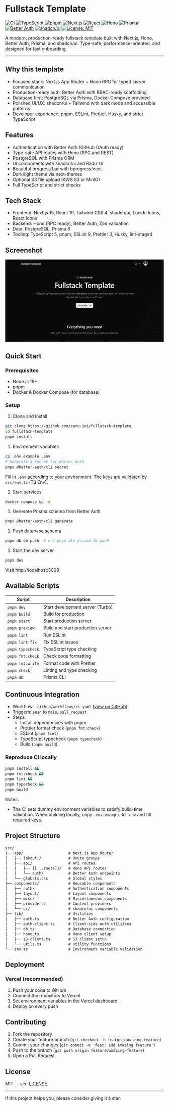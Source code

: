 # Fullstack Template

[![CI](https://github.com/caru-ini/fullstack-template/actions/workflows/ci.yaml/badge.svg)](https://github.com/caru-ini/fullstack-template/actions/workflows/ci.yaml)
[![TypeScript](https://img.shields.io/badge/TypeScript-5.x-3178c6?logo=typescript&logoColor=white)](https://www.typescriptlang.org/)
[![pnpm](https://img.shields.io/badge/pnpm-9.x-f69220?logo=pnpm&logoColor=white)](https://pnpm.io)
[![Next.js](https://img.shields.io/badge/Next.js-15-000000?logo=next.js)](https://nextjs.org/)
[![React](https://img.shields.io/badge/React-19-61dafb?logo=react&logoColor=white)](https://react.dev)
[![Hono](https://img.shields.io/badge/Hono-4.x-ff6a00)](https://hono.dev)
[![Prisma](https://img.shields.io/badge/Prisma-6.x-2D3748?logo=prisma&logoColor=white)](https://www.prisma.io/)
[![Better Auth](https://img.shields.io/badge/Better%20Auth-1.x-111111)](https://www.better-auth.com/)
[![shadcn/ui](https://img.shields.io/badge/shadcn%2Fui-ready-000000)](https://ui.shadcn.com/)
[![License: MIT](https://img.shields.io/badge/License-MIT-green.svg)](LICENSE)

A modern, production-ready fullstack template built with Next.js, Hono, Better Auth, Prisma, and shadcn/ui. Type-safe, performance-oriented, and designed for fast onboarding.

---

## Why this template

- Focused stack: Next.js App Router + Hono RPC for typed server communication
- Production-ready auth: Better Auth with RBAC-ready scaffolding
- Database first: PostgreSQL via Prisma, Docker Compose provided
- Polished UI/UX: shadcn/ui + Tailwind with dark mode and accessible patterns
- Developer experience: pnpm, ESLint, Prettier, Husky, and strict TypeScript

## Features

- Authentication with Better Auth (GitHub OAuth ready)
- Type-safe API routes with Hono (RPC and REST)
- PostgreSQL with Prisma ORM
- UI components with shadcn/ui and Radix UI
- Beautiful progress bar with bprogress/next
- Dark/light theme via next-themes
- Optional S3 file upload (AWS S3 or MinIO)
- Full TypeScript and strict checks

## Tech Stack

- Frontend: Next.js 15, React 19, Tailwind CSS 4, shadcn/ui, Lucide Icons, React Icons
- Backend: Hono (RPC ready), Better Auth, Zod validation
- Data: PostgreSQL, Prisma 6
- Tooling: TypeScript 5, pnpm, ESLint 9, Prettier 3, Husky, lint-staged

## Screenshot

![Application Screenshot](docs/screenshot.png)

## Quick Start

### Prerequisites

- Node.js 18+
- pnpm
- Docker & Docker Compose (for database)

### Setup

1. Clone and install

```bash
git clone https://github.com/caru-ini/fullstack-template
cd fullstack-template
pnpm install
```

1. Environment variables

```bash
cp .env.example .env
# Generate a secret for Better Auth
pnpx @better-auth/cli secret
```

Fill in `.env` according to your environment. The keys are validated by `src/env.ts` (T3 Env).

1. Start services

```bash
docker compose up -d
```

1. Generate Prisma schema from Better Auth

```bash
pnpx @better-auth/cli generate
```

1. Push database schema

```bash
pnpm db db push  # or: pnpm dlx prisma db push
```

1. Start the dev server

```bash
pnpm dev
```

Visit http://localhost:3000

## Available Scripts

| Script | Description |
|--------|-------------|
| `pnpm dev` | Start development server (Turbo) |
| `pnpm build` | Build for production |
| `pnpm start` | Start production server |
| `pnpm preview` | Build and start production server |
| `pnpm lint` | Run ESLint |
| `pnpm lint:fix` | Fix ESLint issues |
| `pnpm typecheck` | TypeScript type checking |
| `pnpm fmt:check` | Check code formatting |
| `pnpm fmt:write` | Format code with Prettier |
| `pnpm check` | Linting and type checking |
| `pnpm db` | Prisma CLI |

## Continuous Integration

- Workflow: `.github/workflows/ci.yaml` ([view on GitHub](https://github.com/caru-ini/fullstack-template/actions/workflows/ci.yaml))
- Triggers: `push` to `main`, `pull_request`
- Steps:
  - Install dependencies with pnpm
  - Prettier format check (`pnpm fmt:check`)
  - ESLint (`pnpm lint`)
  - TypeScript typecheck (`pnpm typecheck`)
  - Build (`pnpm build`)

### Reproduce CI locally

```bash
pnpm install &&
pnpm fmt:check &&
pnpm lint &&
pnpm typecheck &&
pnpm build
```

Notes:

- The CI sets dummy environment variables to satisfy build-time validation. When building locally, copy `.env.example` to `.env` and fill required keys.

## Project Structure

```plaintext
src/
├── app/                    # Next.js App Router
│   ├── (about)/            # Route groups
│   ├── api/                # API routes
│   │   ├── [[...route]]/   # Hono API routes
│   │   └── auth/           # Better Auth endpoints
│   └── globals.css         # Global styles
├── components/             # Reusable components
│   ├── auth/               # Authentication components
│   ├── layout/             # Layout components
│   ├── misc/               # Miscellaneous components
│   ├── providers/          # Context providers
│   └── ui/                 # shadcn/ui components
├── lib/                    # Utilities
│   ├── auth.ts             # Better Auth configuration
│   ├── auth-client.ts      # Client-side auth utilities
│   ├── db.ts               # Database connection
│   ├── hono.ts             # Hono client setup
│   ├── s3-client.ts        # S3 client setup
│   └── utils.ts            # Utility functions
└── env.ts                  # Environment variable validation
```

## Deployment

### Vercel (recommended)

1. Push your code to GitHub
1. Connect the repository to Vercel
1. Set environment variables in the Vercel dashboard
1. Deploy on every push

## Contributing

1. Fork the repository
1. Create your feature branch (`git checkout -b feature/amazing-feature`)
1. Commit your changes (`git commit -m 'feat: add amazing feature'`)
1. Push to the branch (`git push origin feature/amazing-feature`)
1. Open a Pull Request

## License

MIT — see [LICENSE](LICENSE).

---

If this project helps you, please consider giving it a star.
